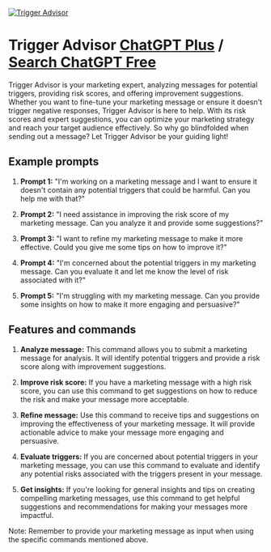 
[![Trigger Advisor](https://files.oaiusercontent.com/file-BjImsd8Tcvk6VtnmJTJjkXyg?se=2123-10-17T23%3A20%3A47Z&sp=r&sv=2021-08-06&sr=b&rscc=max-age%3D31536000%2C%20immutable&rscd=attachment%3B%20filename%3DSikko_avatar_with_modern_marketer_wearing_glasses_and_looking_l_3ebfc728-9d89-4e23-8846-fced6b84ab08.png&sig=RrKCyhEmpwvjtug0sn1/LKGoJD/m654XMyWzrsSeqt0%3D)](https://chat.openai.com/g/g-PGeJ5aas0-trigger-advisor)

# Trigger Advisor [ChatGPT Plus](https://chat.openai.com/g/g-PGeJ5aas0-trigger-advisor) / [Search ChatGPT Free](https://gptcall.net/index.html#/?search=Trigger%20Advisor)

Trigger Advisor is your marketing expert, analyzing messages for potential triggers, providing risk scores, and offering improvement suggestions. Whether you want to fine-tune your marketing message or ensure it doesn't trigger negative responses, Trigger Advisor is here to help. With its risk scores and expert suggestions, you can optimize your marketing strategy and reach your target audience effectively. So why go blindfolded when sending out a message? Let Trigger Advisor be your guiding light!

## Example prompts

1. **Prompt 1:** "I'm working on a marketing message and I want to ensure it doesn't contain any potential triggers that could be harmful. Can you help me with that?"

2. **Prompt 2:** "I need assistance in improving the risk score of my marketing message. Can you analyze it and provide some suggestions?"

3. **Prompt 3:** "I want to refine my marketing message to make it more effective. Could you give me some tips on how to improve it?"

4. **Prompt 4:** "I'm concerned about the potential triggers in my marketing message. Can you evaluate it and let me know the level of risk associated with it?"

5. **Prompt 5:** "I'm struggling with my marketing message. Can you provide some insights on how to make it more engaging and persuasive?"

## Features and commands

1. **Analyze message:** This command allows you to submit a marketing message for analysis. It will identify potential triggers and provide a risk score along with improvement suggestions.

2. **Improve risk score:** If you have a marketing message with a high risk score, you can use this command to get suggestions on how to reduce the risk and make your message more acceptable.

3. **Refine message:** Use this command to receive tips and suggestions on improving the effectiveness of your marketing message. It will provide actionable advice to make your message more engaging and persuasive.

4. **Evaluate triggers:** If you are concerned about potential triggers in your marketing message, you can use this command to evaluate and identify any potential risks associated with the triggers present in your message.

5. **Get insights:** If you're looking for general insights and tips on creating compelling marketing messages, use this command to get helpful suggestions and recommendations for making your messages more impactful.

Note: Remember to provide your marketing message as input when using the specific commands mentioned above.


